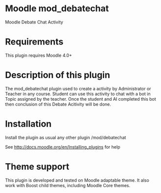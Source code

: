 # Moodle mod_debatechat 
Moodle Debate Chat Activity 
# Requirements
This plugin requires Moodle 4.0+
# Description of this plugin
The mod_debatechat plugin used to create a activity by Administrator or Teacher in any course. Student can use this activity to chat with a bot in Topic assigned by the teacher. Once the student and AI completed this bot then conclusion of this Debate Acitivity will be done. 
# Installation
Install the plugin as usual any other plugin /mod/debatechat

See http://docs.moodle.org/en/Installing_plugins for help

# Theme support
This plugin is developed and tested on Moodle adaptable theme. It also work with Boost child themes, including Moodle Core themes.
